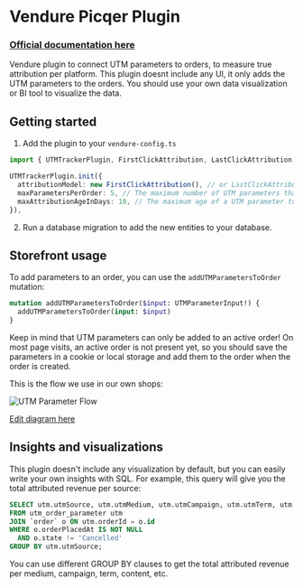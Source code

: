 # Vendure Picqer Plugin

### [Official documentation here](https://pinelab-plugins.com/plugin/vendure-plugin-campaign-tracker)

Vendure plugin to connect UTM parameters to orders, to measure true attribution per platform. This plugin doesnt include any UI, it only adds the UTM parameters to the orders. You should use your own data visualization or BI tool to visualize the data.

## Getting started

1. Add the plugin to your `vendure-config.ts`

```ts
import { UTMTrackerPlugin, FirstClickAttribution, LastClickAttribution, LinearAttribution } from '@pinelab/vendure-plugin-utm-tracker';

UTMTrackerPlugin.init({
  attributionModel: new FirstClickAttribution(), // or LastClickAttribution, or LinearAttribution
  maxParametersPerOrder: 5, // The maximum number of UTM parameters that can be added to an order. If a customer adds more than this number, the oldest UTM parameters will be removed.
  maxAttributionAgeInDays: 10, // The maximum age of a UTM parameter to be attributed. If a UTM parameter is older than this number of days, it will not be attributed.
}),
```

2. Run a database migration to add the new entities to your database.

## Storefront usage

To add parameters to an order, you can use the `addUTMParametersToOrder` mutation:

```graphql
mutation addUTMParametersToOrder($input: UTMParameterInput!) {
  addUTMParametersToOrder(input: $input)
}
```

Keep in mind that UTM parameters can only be added to an active order! On most page visits, an active order is not present yet, so you should save the parameters in a cookie or local storage and add them to the order when the order is created.

This is the flow we use in our own shops:

![UTM Parameter Flow]([https://img.plantuml.biz/plantuml/png/RLBDQiCm3BxxANHhSka3j8orT8mDzWTh3piL4Ik9cMCRMsafO-y-EQDTslLYiELFtu-qI8oH-yugDcm9DkjdUCE87J55U42dhN4Dt5k_LshugsQR9AMTIOOJ16m8zePRwBdRLjW5D8sxII4AR9lGqbmfKqEnhDZi27pK0WwH4Zc-BO5RSb1yK2eLmEoTU50GJWgy0nmXvufi8YXU_F1_rLBr2TPNQ26nZo9cBk-PBxT16mdrOIYHlcGJ_384SXeSxIze2vesK_7bv3Au4Am_9mAC4G-PRYmfcy0TNRORvL62SVybYmnJgzypEnio3XHh7xi4w62or1eUcRg9905LDkvxXgvdPEFTqVRJcSJAEqRZqY178-EL351hgPvcdjR-DITTVCb0LyTvZfBuBgzullFWFBVYyS-Ch8iFQY6Nl5u_])

[Edit diagram here ](https://editor.plantuml.com/uml/RLBDQiCm3BxxANHhSka3j8orT8mDzWTh3piL4Ik9cMCRMsafO-y-EQDTslLYiELFtu-qI8oH-yugDcm9DkjdUCE87J55U42dhN4Dt5k_LshugsQR9AMTIOOJ16m8zePRwBdRLjW5D8sxII4AR9lGqbmfKqEnhDZi27pK0WwH4Zc-BO5RSb1yK2eLmEoTU50GJWgy0nmXvufi8YXU_F1_rLBr2TPNQ26nZo9cBk-PBxT16mdrOIYHlcGJ_384SXeSxIze2vesK_7bv3Au4Am_9mAC4G-PRYmfcy0TNRORvL62SVybYmnJgzypEnio3XHh7xi4w62or1eUcRg9905LDkvxXgvdPEFTqVRJcSJAEqRZqY178-EL351hgPvcdjR-DITTVCb0LyTvZfBuBgzullFWFBVYyS-Ch8iFQY6Nl5u_)

## Insights and visualizations

This plugin doesn't include any visualization by default, but you can easily write your own insights with SQL. For example, this query will give you the total attributed revenue per source:

```sql
SELECT utm.utmSource, utm.utmMedium, utm.utmCampaign, utm.utmTerm, utm.utmContent, SUM(uop.attributedRevenue) AS totalAttributedRevenue
FROM utm_order_parameter utm
JOIN `order` o ON utm.orderId = o.id
WHERE o.orderPlacedAt IS NOT NULL
  AND o.state != 'Cancelled'
GROUP BY utm.utmSource;
```

You can use different GROUP BY clauses to get the total attributed revenue per medium, campaign, term, content, etc.
